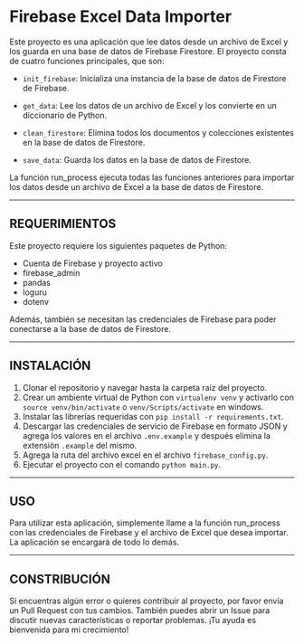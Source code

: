 # **Firebase Excel Data Importer**

Este proyecto es una aplicación que lee datos desde un archivo de Excel y los guarda en una base de datos de Firebase Firestore. El proyecto consta de cuatro funciones principales, que son:

- `init_firebase`: Inicializa una instancia de la base de datos de Firestore de Firebase.

- `get_data`: Lee los datos de un archivo de Excel y los convierte en un diccionario de Python.

- `clean_firestore`: Elimina todos los documentos y colecciones existentes en la base de datos de Firestore.

- `save_data`: Guarda los datos en la base de datos de Firestore.

La función run_process ejecuta todas las funciones anteriores para importar los datos desde un archivo de Excel a la base de datos de Firestore.

----

## **REQUERIMIENTOS**

Este proyecto requiere los siguientes paquetes de Python:

- Cuenta de Firebase y proyecto activo
- firebase_admin
- pandas
- loguru
- dotenv

Además, también se necesitan las credenciales de Firebase para poder conectarse a la base de datos de Firestore.

----

## **INSTALACIÓN**

1. Clonar el repositorio y navegar hasta la carpeta raíz del proyecto.
2. Crear un ambiente virtual de Python con `virtualenv venv` y activarlo con `source venv/bin/activate` o `venv/Scripts/activate` en windows.
3. Instalar las librerías requeridas con `pip install -r requirements.txt`.
4. Descargar las credenciales de servicio de Firebase en formato JSON y agrega los valores en el archivo `.env.example` y después elimina la extensión `.example` del mismo.
5. Agrega la ruta del archivo excel en el archivo `firebase_config.py`.
6. Ejecutar el proyecto con el comando `python main.py`.

----

## **USO**

Para utilizar esta aplicación, simplemente llame a la función run_process con las credenciales de Firebase y el archivo de Excel que desea importar. La aplicación se encargará de todo lo demás.

----

## **CONSTRIBUCIÓN**

Si encuentras algún error o quieres contribuir al proyecto, por favor envía un Pull Request con tus cambios. También puedes abrir un Issue para discutir nuevas características o reportar problemas. ¡Tu ayuda es bienvenida para mi crecimiento!